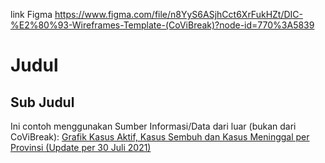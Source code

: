 link Figma
https://www.figma.com/file/n8YyS6ASjhCct6XrFukHZt/DIC-%E2%80%93-Wireframes-Template-(CoViBreak)?node-id=770%3A5839
# Judul
## Sub Judul

Ini contoh menggunakan Sumber Informasi/Data dari luar (bukan dari CoViBreak):
[Grafik Kasus Aktif, Kasus Sembuh dan Kasus Meninggal per Provinsi (Update per 30 Juli 2021)](https://covid19.go.id/berita/grafik-kasus-aktif-kasus-sembuh-dan-kasus-meninggal-provinsi-update-30-juli-2021)